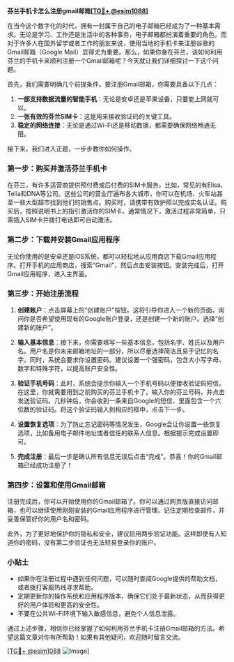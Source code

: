 **芬兰手机卡怎么注册gmail邮箱[[TG💪+ @esim1088](https://t.me/s/esim1088)]**

在当今这个数字化的时代，拥有一封属于自己的电子邮箱已经成为了一种基本需求。无论是学习、工作还是生活中的各种事务，电子邮箱都扮演着重要的角色。而对于许多人在国外留学或者工作的朋友来说，使用当地的手机卡来注册谷歌的Gmail邮箱（Google Mail）显得尤为重要。那么，如果你身在芬兰，该如何利用芬兰的手机卡来顺利注册一个Gmail邮箱呢？今天就让我们详细探讨一下这个问题。

首先，我们需要明确几个前提条件。要注册Gmail邮箱，你需要具备以下几点：

1. **一部支持数据流量的智能手机**：无论是安卓还是苹果设备，只要能上网就可以。
2. **一张有效的芬兰SIM卡**：这是用来接收验证码的关键工具。
3. **稳定的网络连接**：无论是通过Wi-Fi还是移动数据，都需要确保网络畅通无阻。

接下来，我们进入正题，一步步教你如何操作。

### 第一步：购买并激活芬兰手机卡

在芬兰，有许多运营商提供预付费或后付费的SIM卡服务。比如，常见的有Elisa、Telia和DNA等公司。这些公司的营业厅遍布各大城市，你可以在机场、火车站甚至一些大型超市找到他们的销售点。购买时，请携带有效护照以完成实名认证。购买后，按照说明书上的指引激活你的SIM卡。通常情况下，激活过程非常简单，只需插入SIM卡并拨打电话即可自动激活。

### 第二步：下载并安装Gmail应用程序

无论你使用的是安卓还是iOS系统，都可以轻松地从应用商店下载Gmail应用程序。打开手机的应用商店，搜索“Gmail”，然后点击安装按钮。安装完成后，打开Gmail应用程序，进入主界面。

### 第三步：开始注册流程

1. **创建账户**：点击屏幕上的“创建账户”按钮。这将引导你进入一个新的页面，询问你是否希望使用现有的Google账户登录，还是创建一个新的账户。选择“创建新的账户”。

2. **输入基本信息**：接下来，你需要填写一些基本信息，包括名字、姓氏以及用户名。用户名是你未来邮箱地址的一部分，所以尽量选择简洁且易于记忆的名字。同时，系统会要求你设置密码。建议设置一个强密码，包含大小写字母、数字和特殊字符，以提高账户安全性。

3. **验证手机号码**：此时，系统会提示你输入一个手机号码以便接收验证码短信。在这里，你就需要用到之前购买的芬兰手机卡了。输入你的芬兰号码，并点击发送验证码。几秒钟后，你会收到一条来自Google的短信，里面包含一个六位数的验证码。将这个验证码输入到相应的框中，点击下一步。

4. **设置恢复选项**：为了防止忘记密码等情况发生，Google会让你设置一些恢复选项，比如备用电子邮件地址或者信任的联系人信息。根据提示完成设置即可。

5. **完成注册**：最后一步是确认所有信息无误后点击“完成”。恭喜！你的Gmail邮箱已经成功注册了！

### 第四步：设置和使用Gmail邮箱

注册完成后，你可以开始使用你的Gmail邮箱了。你可以通过网页版直接访问邮箱，也可以继续使用刚刚安装的Gmail应用程序进行管理。记住定期检查邮件，并妥善保管好你的用户名和密码。

此外，为了更好地保护你的隐私和安全，建议启用两步验证功能。这样即使有人知道你的密码，没有第二步验证也无法轻易登录你的账户。

### 小贴士

- 如果你在注册过程中遇到任何问题，可以随时查阅Google提供的帮助文档，或者拨打客服热线寻求帮助。
- 定期更新你的操作系统和应用程序版本，确保它们处于最新状态，从而获得更好的用户体验和更高的安全性。
- 不要在公共Wi-Fi环境下输入敏感信息，避免个人信息泄露。

通过上述步骤，相信你已经掌握了如何利用芬兰手机卡注册Gmail邮箱的方法。希望这篇文章对你有所帮助！如果有其他疑问，欢迎随时留言交流。

[[TG💪+ @esim1088](https://t.me/s/esim1088) ![Image](https://i.postimg.cc/4NQfJmqS/Snipaste-2025-05-13-00-14-12.png)]